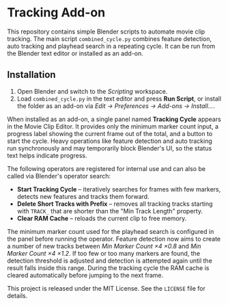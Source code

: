 # Tracking Add-on

This repository contains simple Blender scripts to automate movie clip
tracking. The main script `combined_cycle.py` combines feature detection,
auto tracking and playhead search in a repeating cycle. It can be run from
the Blender text editor or installed as an add-on.

## Installation
1. Open Blender and switch to the *Scripting* workspace.
2. Load `combined_cycle.py` in the text editor and press **Run Script**, or
   install the folder as an add-on via *Edit → Preferences → Add-ons →
   Install...*.

When installed as an add-on, a single panel named **Tracking Cycle** appears in
the Movie Clip Editor. It provides only the minimum marker count input, a
progress label showing the current frame out of the total, and a button to start
the cycle. Heavy operations like feature detection and auto tracking run
synchronously and may temporarily block Blender's UI, so the status text helps
indicate progress.

The following operators are registered for internal use and can also be called
via Blender's operator search:

- **Start Tracking Cycle** – iteratively searches for frames with few markers,
  detects new features and tracks them forward.
- **Delete Short Tracks with Prefix** – removes all tracking tracks starting
  with `TRACK_` that are shorter than the "Min Track Length" property.
- **Clear RAM Cache** – reloads the current clip to free memory.

The minimum marker count used for the playhead search is configured in the
panel before running the operator. Feature detection now aims to create a
number of new tracks between *Min Marker Count ×4 ×0.8* and
*Min Marker Count ×4 ×1.2*. If too few or too many markers are found, the
detection threshold is adjusted and detection is attempted again until the
result falls inside this range. During the tracking cycle the RAM cache is
cleared automatically before jumping to the next frame.

This project is released under the MIT License. See the `LICENSE` file for
details.

